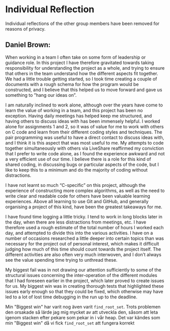 # Individual Reflection

Individual reflections of the other group members have been removed for reasons of privacy.

## Daniel Brown:

When working in a team I often take on some form of leadership or guidance role. In this project I have therefore gravitated towards taking responsibility for understanding the project as a whole, and trying to ensure that others in the team understand how the different aspects fit together. We had a little trouble getting started, so I took time creating a couple of documents with a rough schema for how the program would be constructed, and I believe that this helped us to move forward and gave us something to ”hang our ideas on”.

I am naturally inclined to work alone, although over the years have come to learn the value of working in a team, and this project has been no exception. Having daily meetings has helped keep me structured, and having others to discuss ideas with has been immensely helpful. I worked alone for assignments 1 and 2, so it was of value for me to work with others on C code and learn from their different coding styles and techniques. The pair programming was useful to have a direct contact to discuss ideas with, and I think it is this aspect that was most useful to me. My attempts to code together simultaneously with others via LiveShare reaffirmed my conviction that I prefer to write code alone, as I found the experience awkward and not a very efficient use of our time. I believe there is a role for this kind of shared coding, in discussing bugs or particular aspects of the code, but I like to keep this to a minimum and do the majority of coding without distractions.

I have not learnt so much “C-specific” on this project, although the experience of constructing more complex algorithms, as well as the need to write clear and readable code for others have been valuable learning experiences. Above all learning to use Git and GitHub, and generally organising a project of this kind, have been the greatest takeaways for me.

I have found time logging a little tricky. I tend to work in long blocks later in the day, when there are less distractions from meetings, etc. I have therefore used a rough estimate of the total number of hours I worked each day, and attempted to divide this into the various activities. I have on a number of occasions researched a little deeper into certain topics than was necessary for the project out of personal interest, which makes it difficult judging how much of this time should count towards the project itself. The different activities are also often very much interwoven, and I don’t always see the value spending time trying to unthread these.

My biggest fail was in not drawing our attention sufficiently to some of the structural issues concerning the inter-operation of the different modules that I had foreseen earlier in the project, which later proved to create issues for us. My biggest win was in creating thorough tests that highlighted these issues early enough so that they could be fixed, which otherwise may have led to a lot of lost time debugging in the run up to the deadline.


Min "Biggest win" har varit nog även varit ```find_root_set```. Trots problemen den orsakade så lärde jag mig mycket av att utveckla den, såsom att leta igenom stacken efter pekare som pekar in i vår heap. Det var kändes som min "Biggest win" då vi fick ```find_root_set``` att fungera korrekt

